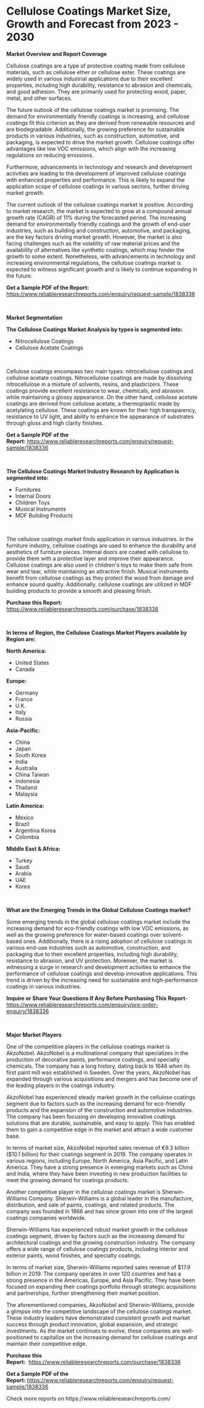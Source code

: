 <p><h1>Cellulose Coatings Market Size, Growth and Forecast from 2023 - 2030</h1></p><p><strong>Market Overview and Report Coverage</strong></p>
<p><p>Cellulose coatings are a type of protective coating made from cellulose materials, such as cellulose ether or cellulose ester. These coatings are widely used in various industrial applications due to their excellent properties, including high durability, resistance to abrasion and chemicals, and good adhesion. They are primarily used for protecting wood, paper, metal, and other surfaces.</p><p>The future outlook of the cellulose coatings market is promising. The demand for environmentally friendly coatings is increasing, and cellulose coatings fit this criterion as they are derived from renewable resources and are biodegradable. Additionally, the growing preference for sustainable products in various industries, such as construction, automotive, and packaging, is expected to drive the market growth. Cellulose coatings offer advantages like low VOC emissions, which align with the increasing regulations on reducing emissions.</p><p>Furthermore, advancements in technology and research and development activities are leading to the development of improved cellulose coatings with enhanced properties and performance. This is likely to expand the application scope of cellulose coatings in various sectors, further driving market growth.</p><p>The current outlook of the cellulose coatings market is positive. According to market research, the market is expected to grow at a compound annual growth rate (CAGR) of 11% during the forecasted period. The increasing demand for environmentally friendly coatings and the growth of end-user industries, such as building and construction, automotive, and packaging, are the key factors driving market growth. However, the market is also facing challenges such as the volatility of raw material prices and the availability of alternatives like synthetic coatings, which may hinder the growth to some extent. Nonetheless, with advancements in technology and increasing environmental regulations, the cellulose coatings market is expected to witness significant growth and is likely to continue expanding in the future.</p></p>
<p><strong>Get a Sample PDF of the Report:</strong> <a href="https://www.reliableresearchreports.com/enquiry/request-sample/1838336">https://www.reliableresearchreports.com/enquiry/request-sample/1838336</a></p>
<p>&nbsp;</p>
<p><strong>Market Segmentation</strong></p>
<p><strong>The Cellulose Coatings Market Analysis by types is segmented into:</strong></p>
<p><ul><li>Nitrocellulose Coatings</li><li>Cellulose Acetate Coatings</li></ul></p>
<p>&nbsp;</p>
<p><p>Cellulose coatings encompass two main types: nitrocellulose coatings and cellulose acetate coatings. Nitrocellulose coatings are made by dissolving nitrocellulose in a mixture of solvents, resins, and plasticizers. These coatings provide excellent resistance to wear, chemicals, and abrasion while maintaining a glossy appearance. On the other hand, cellulose acetate coatings are derived from cellulose acetate, a thermoplastic made by acetylating cellulose. These coatings are known for their high transparency, resistance to UV light, and ability to enhance the appearance of substrates through gloss and high clarity finishes.</p></p>
<p><strong>Get a Sample PDF of the Report:</strong>&nbsp;<a href="https://www.reliableresearchreports.com/enquiry/request-sample/1838336">https://www.reliableresearchreports.com/enquiry/request-sample/1838336</a></p>
<p>&nbsp;</p>
<p><strong>The Cellulose Coatings Market Industry Research by Application is segmented into:</strong></p>
<p><ul><li>Furnitures</li><li>Internal Doors</li><li>Children Toys</li><li>Musical Instruments</li><li>MDF Building Products</li></ul></p>
<p>&nbsp;</p>
<p><p>The cellulose coatings market finds application in various industries. In the furniture industry, cellulose coatings are used to enhance the durability and aesthetics of furniture pieces. Internal doors are coated with cellulose to provide them with a protective layer and improve their appearance. Cellulose coatings are also used in children's toys to make them safe from wear and tear, while maintaining an attractive finish. Musical instruments benefit from cellulose coatings as they protect the wood from damage and enhance sound quality. Additionally, cellulose coatings are utilized in MDF building products to provide a smooth and pleasing finish.</p></p>
<p><strong>Purchase this Report:</strong>&nbsp; <a href="https://www.reliableresearchreports.com/purchase/1838336">https://www.reliableresearchreports.com/purchase/1838336</a></p>
<p>&nbsp;</p>
<p><strong>In terms of Region, the Cellulose Coatings Market Players available by Region are:</strong></p>
<p>
    <p> <strong> North America: </strong>
        <ul>
            <li>United States</li>
            <li>Canada</li>
        </ul>
        </p> 
    <p> <strong> Europe: </strong>
        <ul>
            <li>Germany</li>
            <li>France</li>
            <li>U.K.</li>
            <li>Italy</li>
            <li>Russia</li>
        </ul>
        </p> 
    <p> <strong> Asia-Pacific: </strong>
        <ul>
            <li>China</li>
            <li>Japan</li>
            <li>South Korea</li>
            <li>India</li>
            <li>Australia</li>
            <li>China Taiwan</li>
            <li>Indonesia</li>
            <li>Thailand</li>
            <li>Malaysia</li>
        </ul>
        </p> 
    <p> <strong> Latin America: </strong>
        <ul>
            <li>Mexico</li>
            <li>Brazil</li>
            <li>Argentina Korea</li>
            <li>Colombia</li>
        </ul>
        </p> 
    <p> <strong> Middle East & Africa: </strong>
        <ul>
            <li>Turkey</li>
            <li>Saudi</li>
            <li>Arabia</li>
            <li>UAE</li>
            <li>Korea</li>
        </ul>
    </p>
    </p>
<p>&nbsp;</p>
<p><strong>What are the Emerging Trends in the Global Cellulose Coatings market?</strong></p>
<p><p>Some emerging trends in the global cellulose coatings market include the increasing demand for eco-friendly coatings with low VOC emissions, as well as the growing preference for water-based coatings over solvent-based ones. Additionally, there is a rising adoption of cellulose coatings in various end-use industries such as automotive, construction, and packaging due to their excellent properties, including high durability, resistance to abrasion, and UV protection. Moreover, the market is witnessing a surge in research and development activities to enhance the performance of cellulose coatings and develop innovative applications. This trend is driven by the increasing need for sustainable and high-performance coatings in various industries.</p></p>
<p><strong>Inquire or Share Your Questions If Any Before Purchasing This Report</strong>- <a href="https://www.reliableresearchreports.com/enquiry/pre-order-enquiry/1838336">https://www.reliableresearchreports.com/enquiry/pre-order-enquiry/1838336</a></p>
<p>&nbsp;</p>
<p><strong>Major Market Players</strong></p>
<p><p>One of the competitive players in the cellulose coatings market is AkzoNobel. AkzoNobel is a multinational company that specializes in the production of decorative paints, performance coatings, and specialty chemicals. The company has a long history, dating back to 1646 when its first paint mill was established in Sweden. Over the years, AkzoNobel has expanded through various acquisitions and mergers and has become one of the leading players in the coatings industry.</p><p>AkzoNobel has experienced steady market growth in the cellulose coatings segment due to factors such as the increasing demand for eco-friendly products and the expansion of the construction and automotive industries. The company has been focusing on developing innovative coatings solutions that are durable, sustainable, and easy to apply. This has enabled them to gain a competitive edge in the market and attract a wide customer base.</p><p>In terms of market size, AkzoNobel reported sales revenue of €9.3 billion ($10.1 billion) for their coatings segment in 2019. The company operates in various regions, including Europe, North America, Asia Pacific, and Latin America. They have a strong presence in emerging markets such as China and India, where they have been investing in new production facilities to meet the growing demand for coatings products.</p><p>Another competitive player in the cellulose coatings market is Sherwin-Williams Company. Sherwin-Williams is a global leader in the manufacture, distribution, and sale of paints, coatings, and related products. The company was founded in 1866 and has since grown into one of the largest coatings companies worldwide.</p><p>Sherwin-Williams has experienced robust market growth in the cellulose coatings segment, driven by factors such as the increasing demand for architectural coatings and the growing construction industry. The company offers a wide range of cellulose coatings products, including interior and exterior paints, wood finishes, and specialty coatings.</p><p>In terms of market size, Sherwin-Williams reported sales revenue of $17.9 billion in 2019. The company operates in over 120 countries and has a strong presence in the Americas, Europe, and Asia Pacific. They have been focused on expanding their coatings portfolio through strategic acquisitions and partnerships, further strengthening their market position.</p><p>The aforementioned companies, AkzoNobel and Sherwin-Williams, provide a glimpse into the competitive landscape of the cellulose coatings market. These industry leaders have demonstrated consistent growth and market success through product innovation, global expansion, and strategic investments. As the market continues to evolve, these companies are well-positioned to capitalize on the increasing demand for cellulose coatings and maintain their competitive edge.</p></p>
<p><strong>Purchase this Report:</strong>&nbsp;&nbsp;<a href="https://www.reliableresearchreports.com/purchase/1838336">https://www.reliableresearchreports.com/purchase/1838336</a></p>
<p></p>
<p><strong>Get a Sample PDF of the Report:</strong>&nbsp;<a href="https://www.reliableresearchreports.com/enquiry/request-sample/1838336">https://www.reliableresearchreports.com/enquiry/request-sample/1838336</a></p>
<p>Check more reports on https://www.reliableresearchreports.com/</p>